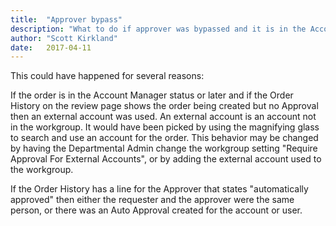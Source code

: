 ```yaml
---
title:  "Approver bypass"
description: "What to do if approver was bypassed and it is in the Account Manager stage"
author: "Scott Kirkland"
date:   2017-04-11
---
```


This could have happened for several reasons:

If the order is in the Account Manager status or later and if the Order History on the review page shows the order being created but no Approval then an external account was used. An external account is an account not in the workgroup. It would have been picked by using the magnifying glass to search and use an account for the order. This behavior may be changed by having the Departmental Admin change the workgroup setting "Require Approval For External Accounts", or by adding the external account used to the workgroup.

If the Order History has a line for the Approver that states "automatically approved" then either the requester and the approver were the same person, or there was an Auto Approval created for the account or user.
